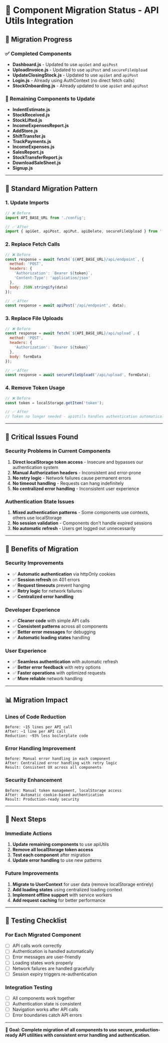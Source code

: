 # 🔄 **Component Migration Status - API Utils Integration**

## **🎯 Migration Progress**

### ✅ **Completed Components**
- **Dashboard.js** - Updated to use `apiGet` and `apiPost`
- **UploadInvoice.js** - Updated to use `apiPost` and `secureFileUpload`
- **UpdateClosingStock.js** - Updated to use `apiGet` and `apiPost`
- **Login.js** - Already using AuthContext (no direct fetch calls)
- **StockOnboarding.js** - Already updated to use `apiGet` and `apiPost`

### 🔄 **Remaining Components to Update**
- **IndentEstimate.js**
- **StockReceived.js** 
- **StockLifted.js**
- **IncomeExpensesReport.js**
- **AddStore.js**
- **ShiftTransfer.js**
- **TrackPayments.js**
- **IncomeExpenses.js**
- **SalesReport.js**
- **StockTransferReport.js**
- **DownloadSaleSheet.js**
- **Signup.js**

---

## 🔧 **Standard Migration Pattern**

### **1. Update Imports**
```javascript
// ❌ Before
import API_BASE_URL from './config';

// ✅ After  
import { apiGet, apiPost, apiPut, apiDelete, secureFileUpload } from './apiUtils';
```

### **2. Replace Fetch Calls**
```javascript
// ❌ Before
const response = await fetch(`${API_BASE_URL}/api/endpoint`, {
  method: 'POST',
  headers: {
    'Authorization': `Bearer ${token}`,
    'Content-Type': 'application/json'
  },
  body: JSON.stringify(data)
});

// ✅ After
const response = await apiPost('/api/endpoint', data);
```

### **3. Replace File Uploads**
```javascript
// ❌ Before
const response = await fetch(`${API_BASE_URL}/api/upload`, {
  method: 'POST',
  headers: {
    'Authorization': `Bearer ${token}`
  },
  body: formData
});

// ✅ After
const response = await secureFileUpload('/api/upload', formData);
```

### **4. Remove Token Usage**
```javascript
// ❌ Before
const token = localStorage.getItem('token');

// ✅ After
// Token no longer needed - apiUtils handles authentication automatically
```

---

## 🚨 **Critical Issues Found**

### **Security Problems in Current Components**
1. **Direct localStorage token access** - Insecure and bypasses our authentication system
2. **Manual Authorization headers** - Inconsistent and error-prone
3. **No retry logic** - Network failures cause permanent errors
4. **No timeout handling** - Requests can hang indefinitely
5. **No centralized error handling** - Inconsistent user experience

### **Authentication State Issues**
1. **Mixed authentication patterns** - Some components use contexts, others use localStorage
2. **No session validation** - Components don't handle expired sessions
3. **No automatic refresh** - Users get logged out unnecessarily

---

## 🎯 **Benefits of Migration**

### **Security Improvements**
- ✅ **Automatic authentication** via httpOnly cookies
- ✅ **Session refresh** on 401 errors
- ✅ **Request timeouts** prevent hanging
- ✅ **Retry logic** for network failures
- ✅ **Centralized error handling**

### **Developer Experience**
- ✅ **Cleaner code** with simple API calls
- ✅ **Consistent patterns** across all components
- ✅ **Better error messages** for debugging
- ✅ **Automatic loading states** handling

### **User Experience**
- ✅ **Seamless authentication** with automatic refresh
- ✅ **Better error feedback** with retry options
- ✅ **Faster operations** with optimized requests
- ✅ **More reliable** network handling

---

## 📊 **Migration Impact**

### **Lines of Code Reduction**
```
Before: ~15 lines per API call
After: ~1 line per API call
Reduction: ~93% less boilerplate code
```

### **Error Handling Improvement**
```
Before: Manual error handling in each component
After: Centralized error handling with retry logic
Result: Consistent UX across all components
```

### **Security Enhancement**
```
Before: Manual token management, localStorage access
After: Automatic cookie-based authentication
Result: Production-ready security
```

---

## 🚀 **Next Steps**

### **Immediate Actions**
1. **Update remaining components** to use apiUtils
2. **Remove all localStorage token access**
3. **Test each component** after migration
4. **Update error handling** to use new patterns

### **Future Improvements**
1. **Migrate to UserContext** for user data (remove localStorage entirely)
2. **Add loading states** using centralized loading context
3. **Implement offline support** with service workers
4. **Add request caching** for better performance

---

## 🧪 **Testing Checklist**

### **For Each Migrated Component**
- [ ] API calls work correctly
- [ ] Authentication is handled automatically
- [ ] Error messages are user-friendly
- [ ] Loading states work properly
- [ ] Network failures are handled gracefully
- [ ] Session expiry triggers re-authentication

### **Integration Testing**
- [ ] All components work together
- [ ] Authentication state is consistent
- [ ] Navigation works after API calls
- [ ] Error boundaries catch API errors

---

**🎯 Goal: Complete migration of all components to use secure, production-ready API utilities with consistent error handling and authentication.**

